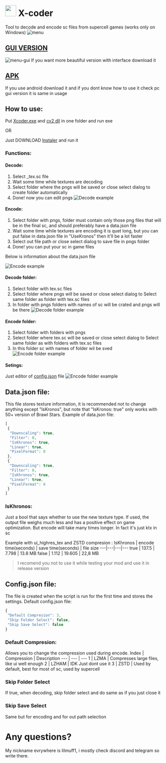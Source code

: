 # <img src="https://github.com/lilmuff2/X-coder/blob/images/icon.png?raw=true" width="35" height="35"> X-coder
Tool to decode and encode sc files from supercell games (works only on Windows) 
![menu](https://github.com/lilmuff2/X-coder/blob/images/menu.png?raw=true)
## [GUI VERSION](https://github.com/lilmuff2/X-coder/tree/PC-GUI) 
![menu-gui](https://github.com/lilmuff2/X-coder/blob/images/menu-gui.png?raw=true)
If you want more beautiful version with interface download it
## [APK](https://github.com/lilmuff2/X-coder/releases/download/v1.1android/X.coder_1.1.apk) 
If you use android download it and if you dont know how to use it check pc gui version it is same in usage
## How to use:
Put [Xcoder.exe](https://github.com/lilmuff2/X-coder/releases/download/v1.1/Xcoder.exe) and [cv2 dll](https://github.com/lilmuff2/X-coder/releases/download/v1.1/opencv_world470.dll) in one folder and run exe


OR


Just DOWNLOAD [Instaler](https://github.com/lilmuff2/X-coder/releases/download/v1.1/Xcoder_instaler.exe) and run it
### Functions:
#### Decode: 
1. Select _tex.sc file
2. Wait some time while textures are decoding 
3. Select folder where the pngs will be saved or close select dialog to create folder automatically
4. Done! now you can edit pngs
![Decode example](https://github.com/lilmuff2/X-coder/blob/images/decode.png?raw=true)
#### Encode:
1. Select folder with pngs, folder must contain only those png files that will be in the final sc, and should preferably have a data.json file
2. Wait some time while textures are encoding it is quet long, but you can put false in data.json file in "UseKronos" then it'll be a lot faster
3. Select out file path or close select dialog to save file in pngs folder
4. Done! you can put your sc in game files

Below is information about the data.json file

   
![Encode example](https://github.com/lilmuff2/X-coder/blob/images/encode.png?raw=true)
#### Decode folder: 
1. Select folder with tex.sc files
2. Select folder where pngs will be saved or close select dialog to Select same folder as folder with tex.sc files
3. In folder with pngs folders with names of sc will be crated and pngs will be there
![Decode folder example](https://github.com/lilmuff2/X-coder/blob/images/decodefolder.png?raw=true) 
#### Encode folder: 
1. Select folder with folders with pngs
2. Select folder where tex.sc will be saved or close select dialog to Select same folder as with folders with tex.sc files
3. In this folder sc with names of folder wil be sved
![Encode folder example](https://github.com/lilmuff2/X-coder/blob/images/encodefolder.png?raw=true)
#### Setings: 
Just editor of [config.json](#Config.json-file) file
![Encode folder example](https://github.com/lilmuff2/X-coder/blob/images/setings.png?raw=true)
## Data.json file:
This file stores texture information, it is recommended not to change anything except "IsKronos", but note that "IsKronos: true" only works with 50+ version of Brawl Stars.
Example of data.json file:
```javascript
[
 {
  "Downscaling": true,
  "Filter": 0,
  "IsKhronos": true,
  "Linear": true,
  "PixelFormat": 0
 },
 {
  "Downscaling": true,
  "Filter": 0,
  "IsKhronos": true,
  "Linear": true,
  "PixelFormat": 0
 }
]
```
### IsKhronos:
Just a bool that says whether to use the new texture type. If used, the output file weighs much less and has a positive effect on game optimization. But encode will take many times longer.
In fact it's just ktx in sc

Example with ui_highres_tex and ZSTD compresion :
IsKhronos | encode time(seconds) | save time(seconds)  | file size
---|---|---|---
true | 137.5 | 7.798 | 13.8 MB
false | 1.112 | 19.605 | 22,8 MB
> I recomend you not to use it while testing your mod and use it in release version 
## Config.json file:
The file is created when the script is run for the first time and stores the settings.
Default config.json file:
```javascript
{
 "Default Compresion": 3,
 "Skip Folder Select": false,
 "Skip Save Select": false
}
```
### Default Compresion:
Allows you to change the compression used during encode. 
Index | Compression | Description
--- | --- | ---
1 | LZMA | Compresses large files, like ui well enough
2 | LZHAM | IDK Just dont use it
3 | ZSTD | Used by default, best for most of sc, used by supercell
### Skip Folder Select 
If true, when decoding, skip folder select and do same as if you just close it 
### Skip Save Select
Same but for encoding and for out path selection

# Any questions?
My nickname evrywhere is lilmuff1, i mostly check discord and telegram so write there.
